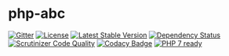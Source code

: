 # php-abc

[![Gitter](https://badges.gitter.im/SetBased/php-abc.svg)](https://gitter.im/SetBased/php-abc?utm_source=badge&utm_medium=badge&utm_campaign=pr-badge)
[![License](https://poser.pugx.org/setbased/abc/license)](https://packagist.org/packages/setbased/abc)
[![Latest Stable Version](https://poser.pugx.org/setbased/abc/v/stable)](https://packagist.org/packages/setbased/abc)
[![Dependency Status](https://www.versioneye.com/user/projects/56e402c9df573d00495abc13/badge.svg?style=flat)](https://www.versioneye.com/user/projects/56e402c9df573d00495abc13)
[![Scrutinizer Code Quality](https://scrutinizer-ci.com/g/SetBased/php-abc/badges/quality-score.png?b=master)](https://scrutinizer-ci.com/g/SetBased/php-abc/?branch=master)
[![Codacy Badge](https://api.codacy.com/project/badge/grade/af3021e4cbf54cffb2e7348d8bd8f223)](https://www.codacy.com/app/p-r-water/php-abc)
[![PHP 7 ready](http://php7ready.timesplinter.ch/SetBased/php-abc/badge.svg)](https://travis-ci.org/SetBased/php-abc)
